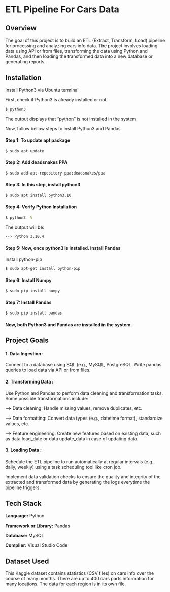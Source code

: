
# ETL Pipeline For Cars Data

## Overview

The goal of this project is to build an ETL (Extract, Transform, Load) pipeline for processing and analyzing cars info data. The project involves loading data using API or from files, transforming the data using Python and Pandas, and then loading the transformed data into a new database or generating reports.




## Installation

Install Python3 via Ubuntu terminal

First, check if Python3 is already installed or not.
```bash
$ python3
```
The output displays that “python” is not installed in the system.

Now, follow bellow steps to install Python3 and Pandas.

#### Step 1: To update apt package

 ```bash
$ sudo apt update
```   

#### Step 2: Add deadsnakes PPA

 ```bash
$ sudo add-apt-repository ppa:deadsnakes/ppa
```   

#### Step 3: In this step, install python3

 ```bash
$ sudo apt install python3.10
```   

#### Step 4: Verify Python Installation

 ```bash
$ python3 -V
```   
The output will be:

 ```bash
--> Python 3.10.4
``` 
#### Step 5: Now, once python3 is installed. Install Pandas

Install  python-pip

 ```bash
$ sudo apt-get install python-pip
``` 
#### Step 6: Install Numpy

 ```bash
$ sudo pip install numpy
``` 
#### Step 7: Install Pandas

 ```bash
$ sudo pip install pandas
``` 
#### Now, both Python3 and Pandas are installed in the system.
## Project Goals

#### 1. Data Ingestion :

Connect to a database using SQL (e.g., MySQL, PostgreSQL. Write pandas queries to load data via API or from files.

#### 2. Transforming Data :

Use Python and Pandas to perform data cleaning and transformation tasks. 
Some possible transformations include:

--> Data cleaning: Handle missing values, remove duplicates, etc.

--> Data formatting: Convert data types (e.g., datetime format), standardize values, etc.

--> Feature engineering: Create new features based on existing data, such as data load_date or data update_data in case of updating data.

#### 3. Loading Data :

Schedule the ETL pipeline to run automatically at regular intervals (e.g., daily, weekly) using a task scheduling tool like cron job.

Implement data validation checks to ensure the quality and integrity of the extracted and transformed data by generating the logs everytime the pipeline triggers.
## Tech Stack

**Language:** Python

**Framework or Library:** Pandas

**Database:** MySQL

**Complier:** Visual Studio Code

## Dataset Used

This Kaggle dataset contains statistics (CSV files) on cars info over the course of many months. There are up to 400 cars parts information for many locations. The data for each region is in its own file.

